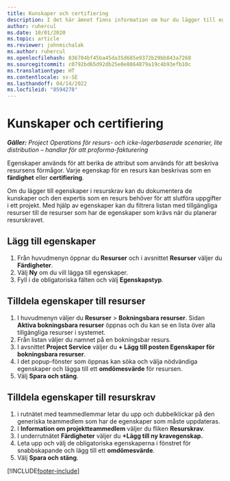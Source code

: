 ```yaml
---
title: Kunskaper och certifiering
description: I det här ämnet finns information om hur du lägger till egenskaper för färdigheter och certifiering i resurser.
author: ruhercul
ms.date: 10/01/2020
ms.topic: article
ms.reviewer: johnmichalak
ms.author: ruhercul
ms.openlocfilehash: 836784bf45ba45da35d685e9372b29bb843a7268
ms.sourcegitcommit: c0792bd65d92db25e0e8864879a19c4b93efb10c
ms.translationtype: HT
ms.contentlocale: sv-SE
ms.lasthandoff: 04/14/2022
ms.locfileid: "8594278"
---
```

# <a name="skills-and-certifications"></a>Kunskaper och certifiering
_**Gäller:** Project Operations för resurs- och icke-lagerbaserade scenarier, lite distribution – handlar för att proforma-fakturering_

Egenskaper används för att berika de attribut som används för att beskriva resursens förmågor. Varje egenskap för en resurs kan beskrivas som en **färdighet** eller **certifiering**.

Om du lägger till egenskaper i resurskrav kan du dokumentera de kunskaper och den expertis som en resurs behöver för att slutföra uppgifter i ett projekt. Med hjälp av egenskaper kan du filtrera listan med tillgängliga resurser till de resurser som har de egenskaper som krävs när du planerar resurskravet.

## <a name="add-characteristics"></a>Lägg till egenskaper

1. Från huvudmenyn öppnar du **Resurser** och i avsnittet **Resurser** väljer du **Färdigheter**.
2. Välj **Ny** om du vill lägga till egenskaper.
3. Fyll i de obligatoriska fälten och välj **Egenskapstyp**.

## <a name="assign-characteristics-to-resources"></a>Tilldela egenskaper till resurser

1. I huvudmenyn väljer du **Resurser** > **Bokningsbara resurser**. Sidan **Aktiva bokningsbara resurser** öppnas och du kan se en lista över alla tillgängliga resurser i systemet.
2. Från listan väljer du namnet på en bokningsbar resurs.
3. I avsnittet **Project Service** väljer du **+ Lägg till posten Egenskaper för bokningsbara resurser**.
4. I det popup-fönster som öppnas kan söka och välja nödvändiga egenskaper och lägga till ett **omdömesvärde** för resursen.
5. Välj **Spara och stäng**.

## <a name="assign-characteristics-to-resource-requirements"></a>Tilldela egenskaper till resurskrav

1. i rutnätet med teammedlemmar letar du upp och dubbelklickar på den generiska teammedlem som har de egenskaper som måste uppdateras.
2. I **Information om projektteammedlem** väljer du fliken **Resurskrav**.
3. I underrutnätet **Färdigheter** väljer du **+Lägg till ny kravegenskap.**
4. Leta upp och välj de obligatoriska egenskaperna i fönstret för snabbskapande och lägg till ett **omdömesvärde**.
5. Välj **Spara och stäng**.

[!INCLUDE[footer-include](../includes/footer-banner.md)]